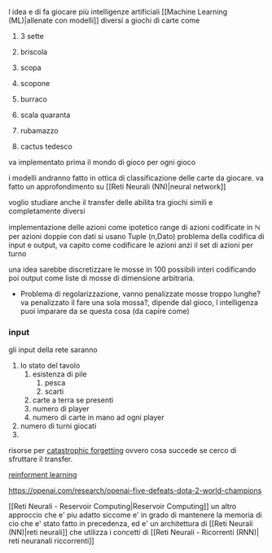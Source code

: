 l idea e di fa giocare più intelligenze artificiali [[Machine Learning (ML)|allenate con modelli]] diversi a giochi di carte come 
1. 3 sette
2. briscola 
3. scopa
4. scopone
5. burraco
6. scala quaranta
7. rubamazzo

1. cactus tedesco

va implementato prima il mondo di gioco per ogni gioco

i modelli andranno fatto in ottica di classificazione delle carte da giocare. 
va fatto un approfondimento su [[Reti Neurali (NN)|neural network]]


voglio studiare anche il transfer delle abilita tra giochi simili e completamente diversi 

implementazione delle azioni come ipotetico range di azioni codificate in $\mathbb{N}$ 
per azioni doppie con dati si usano Tuple (n,Dato)
problema della codifica di input e output, va capito come codificare le azioni anzi il set di azioni per turno

una idea sarebbe discretizzare le mosse in 100 possibili interi codificando poi output come liste di mosse di dimensione arbitraria.
- Problema di regolarizzazione, vanno penalizzate mosse troppo lunghe? va penalizzato il fare una sola mossa?, dipende dal gioco, l intelligenza puoi imparare da se questa cosa (da capire come)


### input
gli input della rete saranno
1. lo stato del tavolo
	1. esistenza di pile
		1. pesca
		2. scarti
	2. carte a terra se presenti
	3. numero di player
	4. numero di carte in mano ad ogni player
2. numero di turni giocati
3. 


risorse per [catastrophic forgetting](https://ai.stackexchange.com/questions/14117/how-is-transfer-learning-used-to-mitigate-catastrophic-forgetting-in-neural-netw) ovvero cosa succede se cerco di sfruttare il transfer.


[reinforment learning](https://www.youtube.com/watch?v=NFo9v_yKQXA&list=PLzvYlJMoZ02Dxtwe-MmH4nOB5jYlMGBjr)




https://openai.com/research/openai-five-defeats-dota-2-world-champions


[[Reti Neurali - Reservoir Computing|Reservoir Computing]]
un altro approccio che  e' piu adatto siccome e' in grado di mantenere la memoria di cio che e' stato fatto in precedenza, ed e' un architettura di [[Reti Neurali (NN)|reti neurali]]  che utilizza i concetti di [[Reti Neurali - Ricorrenti (RNN)| reti neuranali riccorrenti]]